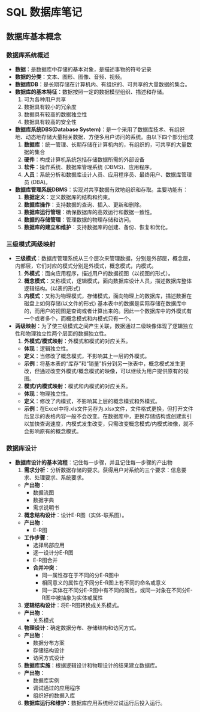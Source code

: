 <!--
 * @Author: YangFang
 * @Date: 2025-03-11 17:05:49
 * @LastEditTime: 2025-03-13 20:33:29
 * @Description: 
-->
# SQL 数据库笔记

## 数据库基本概念

### 数据库系统概述
- **数据**：是数据库中存储的基本对象，是描述事物的符号记录
- **数据的分类**：文本、图形、图像、音频、视频。
- **数据库DB**：是长期存储在计算机内、有组织的、可共享的大量数据的集合。
- **数据库的基本特征**：数据按照一定的数据模型组织、描述和存储。
  1. 可为各种用户共享
  2. 数据具有较小的冗余度
  3. 数据具有较高的数据独立性
  4. 数据具有较高的安全性
- **数据库系统DBS(Database System)**：是一个采用了数据库技术、有组织地、动态地存储大量相关数据、方便多用户访问的系统。由以下四个部分组成
  1. **数据库**：统一管理、长期存储在计算机内的，有组织的，可共享的大量数据的集合
  2. **硬件**：构成计算机系统包括存储数据所需的外部设备
  3. **软件**：操作系统、数据库管理系统 (DBMS)、应用程序。
  4. **人员**：系统分析和数据库设计人员、应用程序员、最终用户、数据库管理员 (DBA)。
- **数据库管理系统DBMS**：实现对共享数据有效地组织和存取。主要功能有：
  1. **数据定义**：定义数据库的结构和约束。
  2. **数据库操作**：支持数据的查询、插入、更新和删除。
  3. **数据库运行管理**：确保数据库的高效运行和数据一致性。
  4. **数据的存储管理**：管理数据的物理存储和访问。
  5. **数据库的建立和维护**：支持数据库的创建、备份、恢复和优化。
  
### 三级模式两级映射
- **三级模式**：数据库管理系统从三个层次来管理数据，分别是外部层，概念层，内部层，它们对应的模式分别是外模式，概念模式，内模式。
  1. **外模式**：面向应用程序，描述用户的数据视图（以视图的形式）。
  2. **概念模式**：又称模式，逻辑模式，面向数据库设计人员，描述数据库整体逻辑结构。(以表的形式)
  3. **内模式**：又称为物理模式，存储模式，面向物理上的数据库，描述数据在磁盘上如何存储(以文件的形式)
  基本表中的数据是实际存储在数据库中的，而用户的视图是查询或者计算出来的。因此一个数据库中的外模式有一个或者多个，而概念模式和内模式只有一个。
- **两级映射**：为了使三级模式之间产生关联，数据通过二级映像体现了逻辑独立性和物理独立性两个层面的数据独立性。
  1. **外模式/模式映射**：外模式和模式的对应关系。
    - **体现**：逻辑独立性。
    - **定义**：当修改了概念模式，不影响其上一层的外模式。
    - **示例**：将基本表的“库存”和“销量”拆分到另一张表中，概念模式发生更改，但通过改变外模式/概念模式的映像，可以继续为用户提供原有的视图。
  2. **模式/内模式映射**：模式和内模式的对应关系。
    - **体现**：物理独立性。
    - **定义**：修改了内模式，不影响其上层的概念模式和外模式。
    - **示例**：在Excel中将.xls文件另存为.xlsx文件，文件格式更换，但打开文件后显示的表格内容一般不会改变。在数据库中，更换存储结构或创建索引以加快查询速度，内模式发生改变，只需改变概念模式/内模式映像，就不会影响原有的概念模式。
    
### 数据库设计
- **数据库设计的基本流程**：记住每一步骤，并且记住每一步骤的产出物
  1. **需求分析**：分析数据存储的要求。获得用户对系统的三个要求：信息要求、处理要求、系统要求。
    - **产出物**：
      - 数据流图
      - 数据字典
      - 需求说明书
  2. **概念结构设计**：设计E-R图（实体-联系图）。
    - **产出物**：
      - E-R图
    - **工作步骤**：
      - 选择局部应用
      - 逐一设计分E-R图
      - E-R图合并
      - **合并冲突**：
        - 同一属性存在于不同的分E-R图中
        - 相同意义的属性在不同分E-R图上有不同的命名或意义
        - 同一实体在不同分E-R图中有不同的属性，或同一对象在不同分E-R图中被抽象为实体或属性
  3. **逻辑结构设计**：将E-R图转换成关系模式。
    - **产出物**：
      - 关系模式
  4. **物理设计**：确定数据分布、存储结构和访问方式。
    - **产出物**：
      - 数据分布方案
      - 存储结构设计
      - 访问方式设计
  5. **数据库实施**：根据逻辑设计和物理设计的结果建立数据库。
    - **产出物**：
      - 数据库实例
      - 调试通过的应用程序
      - 组织好的数据入库
  6. **数据库运行和维护**：数据库应用系统经过试运行后投入运行。

